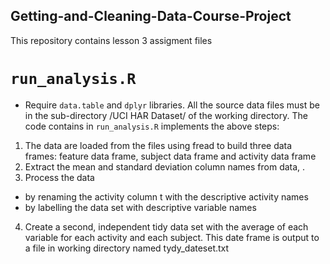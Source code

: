 ## Getting-and-Cleaning-Data-Course-Project
This repository contains lesson 3 assigment files 
#  ```run_analysis.R``` 

* Require  ``data.table`` and ``dplyr`` libraries.
 All the source data files must be in the sub-directory /UCI HAR Dataset/ of the working directory. 
 The code contains  in ``run_analysis.R`` implements the above steps:
1. The data are loaded from the files using fread to build three data frames: feature data frame, subject data frame and activity data frame
2. Extract the mean and standard deviation column names from data, .
3. Process the data
 * by renaming the activity column t with the descriptive activity names
 * by labelling the data set with descriptive variable names
4.  Create a second, independent tidy data set with the average of each variable for each activity and each subject.
	This date frame is output to a file in working directory named tydy_dateset.txt
